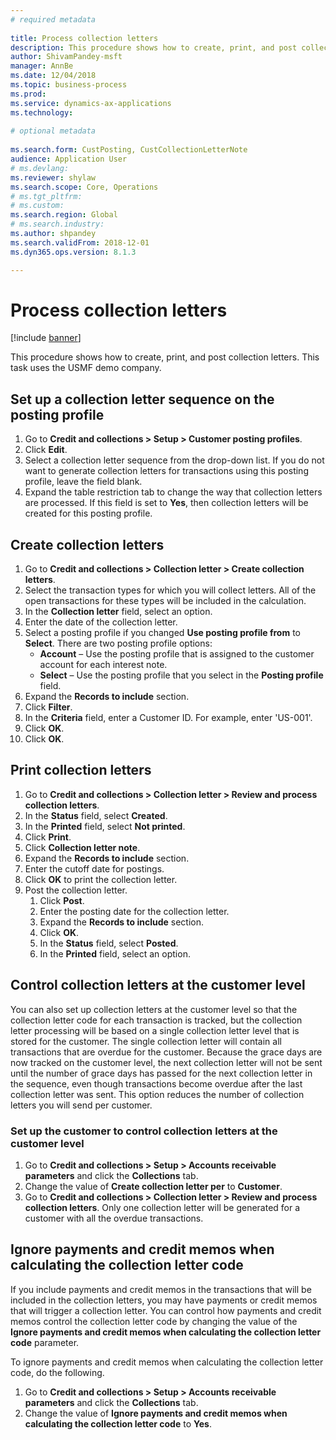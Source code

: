 ```yaml
--- 
# required metadata 
 
title: Process collection letters
description: This procedure shows how to create, print, and post collection letters. 
author: ShivamPandey-msft
manager: AnnBe 
ms.date: 12/04/2018
ms.topic: business-process 
ms.prod:  
ms.service: dynamics-ax-applications 
ms.technology:  
 
# optional metadata 
 
ms.search.form: CustPosting, CustCollectionLetterNote   
audience: Application User 
# ms.devlang:  
ms.reviewer: shylaw
ms.search.scope: Core, Operations 
# ms.tgt_pltfrm:  
# ms.custom:  
ms.search.region: Global
# ms.search.industry: 
ms.author: shpandey
ms.search.validFrom: 2018-12-01 
ms.dyn365.ops.version: 8.1.3

---
```

# Process collection letters

[!include [banner](../../includes/banner.md)]


This procedure shows how to create, print, and post collection letters. This task uses the USMF demo company.

## Set up a collection letter sequence on the posting profile
1. Go to **Credit and collections > Setup > Customer posting profiles**.
2. Click **Edit**.
3. Select a collection letter sequence from the drop-down list. If you do not want to generate collection letters for transactions using this posting profile, leave the field blank.  
4. Expand the table restriction tab to change the way that collection letters are processed. If this field is set to **Yes**, then collection letters will be created for this posting profile.  

## Create collection letters
1. Go to **Credit and collections > Collection letter > Create collection letters**.
2. Select the transaction types for which you will collect letters. All of the open transactions for these types will be included in the calculation.  
2. In the **Collection letter** field, select an option.
3. Enter the date of the collection letter.
4. Select a posting profile if you changed **Use posting profile from** to **Select**. There are two posting profile options:   
   - **Account** – Use the posting profile that is assigned to the customer account for each interest note.   
   - **Select** – Use the posting profile that you select in the **Posting profile** field.  
5. Expand the **Records to include** section.
6. Click **Filter**.
7. In the **Criteria** field, enter a Customer ID. For example, enter 'US-001'.
8. Click **OK**.
9. Click **OK**.

## Print collection letters
1. Go to **Credit and collections > Collection letter > Review and process collection letters**.
2. In the **Status** field, select **Created**.
3. In the **Printed** field, select **Not printed**.
4. Click **Print**.
5. Click **Collection letter note**.
6. Expand the **Records to include** section.
7. Enter the cutoff date for postings.
8. Click **OK** to print the collection letter.
9. Post the collection letter.
   1. Click **Post**.
   2. Enter the posting date for the collection letter.
   3. Expand the **Records to include** section.
   4. Click **OK**.
   5. In the **Status** field, select **Posted**.
   6. In the **Printed** field, select an option.

## Control collection letters at the customer level
You can also set up collection letters at the customer level so that the collection letter code for each transaction is 
tracked, but the collection letter processing will be based on a single collection letter level that is stored for the customer. 
The single collection letter will contain all transactions that are overdue for the customer. Because the grace days are 
now tracked on the customer level, the next collection letter will not be sent until the number of grace days has 
passed for the next collection letter in the sequence, even though transactions become overdue after 
the last collection letter was sent. This option reduces the number of collection letters you will send per customer. 

### Set up the customer to control collection letters at the customer level
1.  Go to **Credit and collections > Setup > Accounts receivable parameters** and click the **Collections** tab. 
2.  Change the value of **Create collection letter per** to **Customer**. 
3.  Go to **Credit and collections > Collection letter > Review and process collection letters**. Only one collection letter will be generated for a customer with all the overdue transactions.

## Ignore payments and credit memos when calculating the collection letter code
If you include payments and credit memos in the transactions that will be included in the collection letters, you may have payments or credit memos that will trigger a collection letter. You can control how payments and credit memos control the collection letter code by changing the value of the **Ignore payments and credit memos when calculating the collection letter code** parameter. 

To ignore payments and credit memos when calculating the collection letter code, do the following.
1. Go to **Credit and collections > Setup > Accounts receivable parameters** and click the **Collections** tab. 
2. Change the value of **Ignore payments and credit memos when calculating the collection letter code** to **Yes**.
